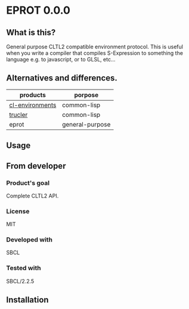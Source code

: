 # EPROT 0.0.0
## What is this?
General purpose CLTL2 compatible environment protocol.
This is useful when you write a compiler that compiles S-Expression to something the language e.g. to javascript, or to GLSL, etc...

## Alternatives and differences.

| products          | porpose         |
| --------          | -------         |
| [cl-environments] | common-lisp     |
| [trucler]         | common-lisp     |
| eprot             | general-purpose |

## Usage

## From developer

### Product's goal
Complete CLTL2 API.

### License
MIT

### Developed with
SBCL

### Tested with
SBCL/2.2.5

## Installation

<!-- Links -->
[cl-environments]:https://github.com/alex-gutev/cl-environments
[trucler]:https://github.com/s-expressionists/Trucler


